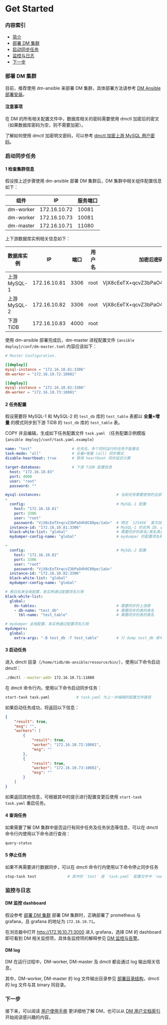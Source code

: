 Get Started
===

### 内容索引
- [简介](./overview.md)
- [部署 DM 集群](#部署-dm-集群)
- [启动同步任务](#启动同步任务)
- [监控与日志](#监控与日志)
- [下一步](#下一步)


### 部署 DM 集群

目前，推荐使用 dm-ansible 来部署 DM 集群，具体部署方法请参考 [DM Ansible 部署安装](./maintenance/dm-ansible.md)。

#### 注意事项

在 DM 的所有相关配置文件中，数据库相关的密码需要使用 dmctl 加密后的密文（如果数据库密码为空，则不需要加密）。

了解如何使用 dmctl 加密明文密码，可以参考 [dmctl 加密上游 MySQL 用户密码](./maintenance/dm-ansible.md#dmctl-加密上游-mysql-用户密码)。


### 启动同步任务

#### 1 检查集群信息

假设按上述步骤使用 dm-ansible 部署 DM 集群后，DM 集群中相关组件配置信息如下：

| 组件 | IP | 服务端口 |
|------| ---- | ---- |
| dm-worker | 172.16.10.72 | 10081 |
| dm-worker | 172.16.10.73 | 10081 |
| dm-master | 172.16.10.71 | 11080 |

上下游数据库实例相关信息如下：

| 数据库实例 | IP | 端口 | 用户名 | 加密后密码 |
| -------- | --- | --- | --- | --- |
| 上游 MySQL-1 | 172.16.10.81 | 3306 | root | VjX8cEeTX+qcvZ3bPaO4h0C80pe/1aU= |
| 上游 MySQL-2 | 172.16.10.82 | 3306 | root | VjX8cEeTX+qcvZ3bPaO4h0C80pe/1aU= |
| 下游 TiDB | 172.16.10.83 | 4000 | root | |


使用 dm-ansible 部署完成后，dm-master 进程配置文件 `{ansible deploy}/conf/dm-master.toml` 内容应该如下：

```toml
# Master Configuration.

[[deploy]]
mysql-instance = "172.16.10.81:3306"
dm-worker = "172.16.10.72:10081"

[[deploy]]
mysql-instance = "172.16.10.82:3306"
dm-worker = "172.16.10.73:10081"
```

#### 2 任务配置

假设需要将 MySQL-1 和 MySQL-2 的 `test_db` 库的 `test_table` 表都以 **全量+增量** 的模式同步到下游 TiDB 的 `test_db` 库的 `test_table` 表。


COPY 并且编辑，生成如下任务配置文件 `task.yaml` （任务配置示例模版 `{ansible deploy}/conf/task.yaml.example`）

```yaml
name: "test"                  # 任务名，多个同时运行的任务不能重名
task-mode: "all"              # 全量+增量 (all) 同步模式
disable-heartbeat: true       # 禁用 heartbeat 同步延迟计算

target-database:              # 下游 TiDB 配置信息
  host: "172.16.10.83"
  port: 4000
  user: "root"
  password: ""

mysql-instances:                                  # 当前任务需要使用的全部上游 MySQL 实例
-
  config:                                         # MySQL-1 配置
    host: "172.16.10.81"
    port: 3306
    user: "root"
    password: "VjX8cEeTX+qcvZ3bPaO4h0C80pe/1aU="  # 明文 `123456` 某次加密后的密文，每次加密产生的密文会不同
  instance-id: "172.16.10.81:3306"                # MySQL-1 的实例 ID，必须与 dm-master.toml 中的 `mysql-instance` 对应
  black-white-list: "global"                      # 需要同步的库名/表名黑白名单的配置项名称，用于引用全局的黑白名单配置， 全局配置见下面的 black-white-list map 配置
  mydumper-config-name: "global"                  # mydumper 的配置项名称，用于引用全局的 mydumper 配置

-
  config:                                         # MySQL-2 配置
    host: "172.16.10.82"
    port: 3306
    user: "root"
    password: "VjX8cEeTX+qcvZ3bPaO4h0C80pe/1aU="
  instance-id: "172.16.10.82:3306"
  black-white-list: "global"
  mydumper-config-name: "global"

# 黑白名单全局配置，各实例通过配置项名引用
black-white-list:
  global:
    do-tables:                                    # 需要同步的上游表
    - db-name: "test_db"                          # 需要同步的表的库名
      tbl-name: "test_table"                      # 需要同步的表的表名

# mydumper 全局配置，各实例通过配置项名引用
mydumpers:
  global:
    extra-args: "-B test_db -T test_table"        # 只 dump test_db 库中的 test_table 表
```

#### 3 启动任务

进入 dmctl 目录（`/home/tidb/dm-ansible/resource/bin/`），使用以下命令启动 dmctl：
```bash
./dmctl --master-addr 172.16.10.71:11080
```

在 dmctl 命令行内，使用以下命令启动同步任务：
```bash
start-task task.yaml            # task.yaml 为上一步编辑的配置文件路径
```

如果启动任务成功，将返回以下信息：
```json
{
    "result": true,
    "msg": "",
    "workers": [
        {
            "result": true,
            "worker": "172.16.10.72:10081",
            "msg": ""
        },
        {
            "result": true,
            "worker": "172.16.10.73:10081",
            "msg": ""
        }
    ]
}
```

如果返回其他信息，可根据其中的提示进行配置变更后使用 `start-task task.yaml` 重启任务。

#### 4 查询任务

如果需要了解 DM 集群中是否运行有同步任务及任务状态等信息，可以在 dmctl 命令行内使用以下命令进行查询：
```bash
query-status
```

#### 5 停止任务

如果不再需要进行数据同步，可以在 dmctl 命令行内使用以下命令停止同步任务
```bash
stop-task test              # 其中的 `test` 是 `task.yaml` 配置文件中 `name` 配置项设置的任务名
```


### 监控与日志

#### DM 监控 dashboard

假设参考 [部署 DM 集群](#部署-dm-集群) 部署 DM 集群时，正确部署了 prometheus 与 grafana，且 grafana 的地址为 `172.16.10.71`。

在浏览器中打开 <http://172.16.10.71:3000> 进入 grafana，选择 DM 的 dashboard 即可看到 DM 相关监控项，具体各监控项的解释参见 [DM 监控与告警](./maintenance/metrics-alert.md)。

#### DM log

DM 在运行过程中，DM-worker, DM-master 及 dmctl 都会通过 log 输出相关信息。

其中，DM-worker, DM-master 的 log 文件输出目录参见 [部署目录结构](./maintenance/directory-structure.md)，dmctl 的 log 文件与其 binary 同目录。


### 下一步

接下来，可以阅读 [用户使用手册](./user-manual.md) 更详细地了解 DM，也可以从 [DM 用户文档索引](./README.md#DM-用户文档索引) 开始阅读感兴趣的内容。

